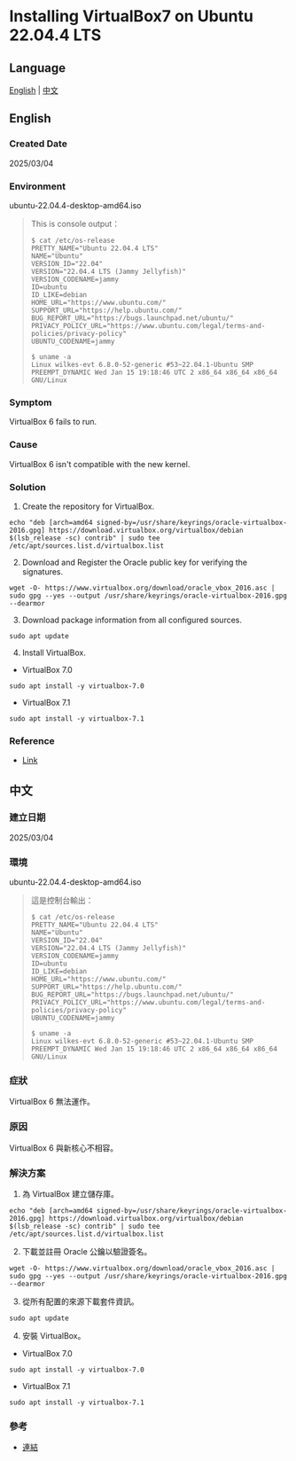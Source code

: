 # Installing VirtualBox7 on Ubuntu 22.04.4 LTS

## Language
[English](#English) | [中文](#中文)

## English
### Created Date
2025/03/04
### Environment
ubuntu-22.04.4-desktop-amd64.iso
> This is console output：
> ```console＝
> $ cat /etc/os-release
> PRETTY_NAME="Ubuntu 22.04.4 LTS"
> NAME="Ubuntu"
> VERSION_ID="22.04"
> VERSION="22.04.4 LTS (Jammy Jellyfish)"
> VERSION_CODENAME=jammy
> ID=ubuntu
> ID_LIKE=debian
> HOME_URL="https://www.ubuntu.com/"
> SUPPORT_URL="https://help.ubuntu.com/"
> BUG_REPORT_URL="https://bugs.launchpad.net/ubuntu/"
> PRIVACY_POLICY_URL="https://www.ubuntu.com/legal/terms-and-policies/privacy-policy"
> UBUNTU_CODENAME=jammy
> 
> $ uname -a
> Linux wilkes-evt 6.8.0-52-generic #53~22.04.1-Ubuntu SMP PREEMPT_DYNAMIC Wed Jan 15 19:18:46 UTC 2 x86_64 x86_64 x86_64 GNU/Linux
> ```
### Symptom
VirtualBox 6 fails to run.
### Cause
VirtualBox 6 isn't compatible with the new kernel.
### Solution
1. Create the repository for VirtualBox.
```shell
echo "deb [arch=amd64 signed-by=/usr/share/keyrings/oracle-virtualbox-2016.gpg] https://download.virtualbox.org/virtualbox/debian $(lsb_release -sc) contrib" | sudo tee /etc/apt/sources.list.d/virtualbox.list
```
2. Download and Register the Oracle public key for verifying the signatures.
```shell
wget -O- https://www.virtualbox.org/download/oracle_vbox_2016.asc | sudo gpg --yes --output /usr/share/keyrings/oracle-virtualbox-2016.gpg --dearmor
```
3. Download package information from all configured sources.
```shell
sudo apt update
```
4. Install VirtualBox.
  - VirtualBox 7.0
```shell
sudo apt install -y virtualbox-7.0
```
  - VirtualBox 7.1
```shell
sudo apt install -y virtualbox-7.1
```
### Reference
- [Link](<https://udhayakumarc.medium.com/installing-virtualbox-7-in-ubuntu-22-363193e5a691>)

## 中文
### 建立日期
2025/03/04
### 環境
ubuntu-22.04.4-desktop-amd64.iso
> 這是控制台輸出：
> ```console＝
> $ cat /etc/os-release
> PRETTY_NAME="Ubuntu 22.04.4 LTS"
> NAME="Ubuntu"
> VERSION_ID="22.04"
> VERSION="22.04.4 LTS (Jammy Jellyfish)"
> VERSION_CODENAME=jammy
> ID=ubuntu
> ID_LIKE=debian
> HOME_URL="https://www.ubuntu.com/"
> SUPPORT_URL="https://help.ubuntu.com/"
> BUG_REPORT_URL="https://bugs.launchpad.net/ubuntu/"
> PRIVACY_POLICY_URL="https://www.ubuntu.com/legal/terms-and-policies/privacy-policy"
> UBUNTU_CODENAME=jammy
> 
> $ uname -a
> Linux wilkes-evt 6.8.0-52-generic #53~22.04.1-Ubuntu SMP PREEMPT_DYNAMIC Wed Jan 15 19:18:46 UTC 2 x86_64 x86_64 x86_64 GNU/Linux
> ```
### 症狀
VirtualBox 6 無法運作。
### 原因
VirtualBox 6 與新核心不相容。
### 解決方案
1. 為 VirtualBox 建立儲存庫。
```shell
echo "deb [arch=amd64 signed-by=/usr/share/keyrings/oracle-virtualbox-2016.gpg] https://download.virtualbox.org/virtualbox/debian $(lsb_release -sc) contrib" | sudo tee /etc/apt/sources.list.d/virtualbox.list
```
2. 下載並註冊 Oracle 公鑰以驗證簽名。
```shell
wget -O- https://www.virtualbox.org/download/oracle_vbox_2016.asc | sudo gpg --yes --output /usr/share/keyrings/oracle-virtualbox-2016.gpg --dearmor
```
3. 從所有配置的來源下載套件資訊。
```shell
sudo apt update
```
4. 安裝 VirtualBox。
  - VirtualBox 7.0
```shell
sudo apt install -y virtualbox-7.0
```
  - VirtualBox 7.1
```shell
sudo apt install -y virtualbox-7.1
```
### 參考
- [連結](<https://udhayakumarc.medium.com/installing-virtualbox-7-in-ubuntu-22-363193e5a691>)
